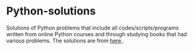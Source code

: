 # Python-solutions

Solutions of Python problems that include all codes/scripts/programs written from online Python courses and through studying books that had various problems. The solutions are from [here                                ](https://learnpythonthehardway.org/).
